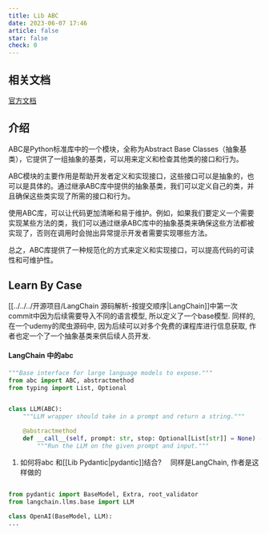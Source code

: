 ```yaml
---
title: Lib ABC
date: 2023-06-07 17:46
article: false
star: false
check: 0
---
```


## 相关文档
[官方文档](https://docs.python.org/3/library/abc.html)

## 介绍

ABC是Python标准库中的一个模块，全称为Abstract Base Classes（抽象基类），它提供了一组抽象的基类，可以用来定义和检查其他类的接口和行为。

ABC模块的主要作用是帮助开发者定义和实现接口，这些接口可以是抽象的，也可以是具体的。通过继承ABC库中提供的抽象基类，我们可以定义自己的类，并且确保这些类实现了所需的接口和行为。

使用ABC库，可以让代码更加清晰和易于维护。例如，如果我们要定义一个需要实现某些方法的类，我们可以通过继承ABC库中的抽象基类来确保这些方法都被实现了，否则在调用时会抛出异常提示开发者需要实现哪些方法。

总之，ABC库提供了一种规范化的方式来定义和实现接口，可以提高代码的可读性和可维护性。

## Learn By Case
[[../../../开源项目/LangChain 源码解析-按提交顺序|LangChain]]中第一次commit中因为后续需要导入不同的语言模型, 所以定义了一个base模型. 同样的, 在一个udemy的爬虫源码中, 因为后续可以对多个免费的课程库进行信息获取, 作者也定一个了一个抽象基类来供后续人员开发.


#### LangChain 中的abc
```python
"""Base interface for large language models to expose."""
from abc import ABC, abstractmethod
from typing import List, Optional


class LLM(ABC):
    """LLM wrapper should take in a prompt and return a string."""

    @abstractmethod
    def __call__(self, prompt: str, stop: Optional[List[str]] = None) -> str:
        """Run the LLM on the given prompt and input."""
```

1. 如何将abc 和[[Lib Pydantic|pydantic]]结合?　
同样是LangChain, 作者是这样做的
```python

from pydantic import BaseModel, Extra, root_validator
from langchain.llms.base import LLM

class OpenAI(BaseModel, LLM):
...
```